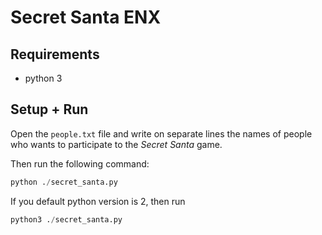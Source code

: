 Secret Santa ENX
=================

## Requirements
- python 3

## Setup + Run
Open the `people.txt` file and write on separate lines the names of people who
wants to participate to the _Secret Santa_ game.

Then run the following command:
```python
python ./secret_santa.py
```

If you default python version is 2, then run 
```python
python3 ./secret_santa.py
```
